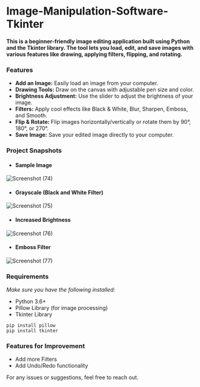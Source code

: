 # Image-Manipulation-Software-Tkinter

#### This is a beginner-friendly image editing application built using Python and the Tkinter library. The tool lets you load, edit, and save images with various features like drawing, applying filters, flipping, and rotating.

### Features
- **Add an Image:** Easily load an image from your computer.
- **Drawing Tools:** Draw on the canvas with adjustable pen size and color.
- **Brightness Adjustment:** Use the slider to adjust the brightness of your image.
- **Filters:** Apply cool effects like Black & White, Blur, Sharpen, Emboss, and Smooth.
- **Flip & Rotate:** Flip images horizontally/vertically or rotate them by 90°, 180°, or 270°.
- **Save Image:** Save your edited image directly to your computer.

### Project Snapshots
- #### Sample Image
![Screenshot (74)](https://github.com/user-attachments/assets/ba630e26-0385-4391-aa3e-5bcaf7777567)
- #### Grayscale (Black and White Filter)
![Screenshot (75)](https://github.com/user-attachments/assets/995b025d-321b-4d30-bbdf-b6e2501097fd)
- #### Increased Brightness
![Screenshot (76)](https://github.com/user-attachments/assets/79f963fc-9aca-4069-9897-56c73b262f91)
- #### Emboss Filter
![Screenshot (77)](https://github.com/user-attachments/assets/2f3f5842-9d4e-4bcd-a368-79e77bdd55da)


### Requirements
*Make sure you have the following installed:*

- Python 3.6+
- Pillow Library (for image processing)
- Tkinter Library
```
pip install pillow
pip install tkinter
```
### Features for Improvement
- Add more Filters
- Add Undo/Redo functionality

For any issues or suggestions, feel free to reach out.



